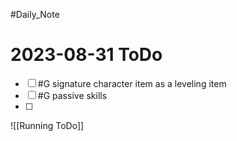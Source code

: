 #Daily_Note
# 2023-08-31 ToDo
- [ ] #G signature character item as a leveling item
- [ ] #G passive skills
- [ ] 


![[Running ToDo]]
